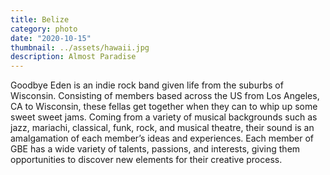 ```yaml
---
title: Belize
category: photo
date: "2020-10-15"
thumbnail: ../assets/hawaii.jpg
description: Almost Paradise
---
```


Goodbye Eden is an indie rock band given life from the suburbs of Wisconsin. Consisting of members based across the US from Los Angeles, CA to Wisconsin, these fellas get together when they can to whip up some sweet sweet jams. Coming from a variety of musical backgrounds such as jazz, mariachi, classical, funk, rock, and musical theatre, their sound is an amalgamation of each member’s ideas and experiences. Each member of GBE has a wide variety of talents, passions, and interests, giving them opportunities to discover new elements for their creative process.